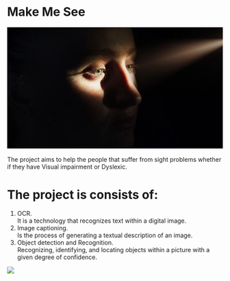 <h1>Make Me See</h1>
<img src="m3.jpg">

The project aims to help the people that suffer from sight problems whether if they have Visual impairment or Dyslexic.



<h1>The project is consists of:</h1>
<ol>
<li> OCR.</li>
It is a technology that recognizes text within a digital image.
<li> Image captioning.</li>
Is the process of generating a textual description of an image.
<li> Object detection and Recognition.</li>
Recognizing, identifying, and locating objects within a picture with a given degree of confidence.
</ol>

<img src="Poster.png">
